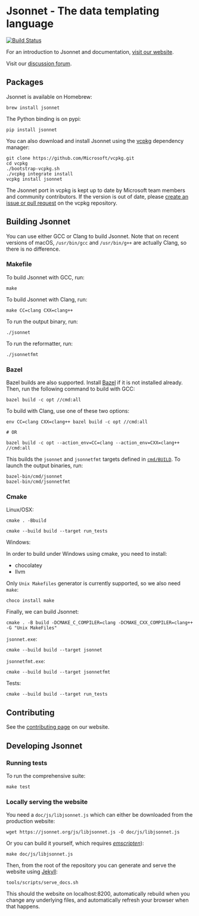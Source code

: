 # Jsonnet - The data templating language

[![Build Status](https://travis-ci.org/google/jsonnet.svg?branch=master)](https://travis-ci.org/google/jsonnet)

For an introduction to Jsonnet and documentation,
[visit our website](http://jsonnet.org).

Visit our [discussion forum](https://groups.google.com/forum/#!forum/jsonnet).

## Packages

Jsonnet is available on Homebrew:

```
brew install jsonnet
```

The Python binding is on pypi:

```
pip install jsonnet
```

You can also download and install Jsonnet using the [vcpkg](https://github.com/Microsoft/vcpkg/)
dependency manager:

```
git clone https://github.com/Microsoft/vcpkg.git
cd vcpkg
./bootstrap-vcpkg.sh
./vcpkg integrate install
vcpkg install jsonnet
```

The Jsonnet port in vcpkg is kept up to date by Microsoft team members and community contributors.
If the version is out of date, please [create an issue or pull
request](https://github.com/Microsoft/vcpkg) on the vcpkg repository.

## Building Jsonnet

You can use either GCC or Clang to build Jsonnet. Note that on recent versions
of macOS, `/usr/bin/gcc` and `/usr/bin/g++` are actually Clang, so there is no
difference.

### Makefile

To build Jsonnet with GCC, run:

```
make
```

To build Jsonnet with Clang, run:

```
make CC=clang CXX=clang++
```

To run the output binary, run:

```
./jsonnet
```

To run the reformatter, run:

```
./jsonnetfmt
```

### Bazel

Bazel builds are also supported.
Install [Bazel](https://www.bazel.io/versions/master/docs/install.html) if it is
not installed already. Then, run the following command to build with GCC:

```
bazel build -c opt //cmd:all
```

To build with Clang, use one of these two options:

```
env CC=clang CXX=clang++ bazel build -c opt //cmd:all

# OR

bazel build -c opt --action_env=CC=clang --action_env=CXX=clang++ //cmd:all
```

This builds the `jsonnet` and `jsonnetfmt` targets defined in [`cmd/BUILD`](./cmd/BUILD). To launch
the output binaries, run:

```
bazel-bin/cmd/jsonnet
bazel-bin/cmd/jsonnetfmt
```


### Cmake

Linux/OSX:

```
cmake . -Bbuild
```

```
cmake --build build --target run_tests
```

Windows:

In order to build under Windows using cmake, you need to install:

- chocolatey
- llvm

Only `Unix Makefiles` generator is currently supported, so we also need `make`:

```
choco install make
```

Finally, we can build Jsonnet:

```
cmake . -B build -DCMAKE_C_COMPILER=clang -DCMAKE_CXX_COMPILER=clang++ -G "Unix MakeFiles"
```

`jsonnet.exe`:

```
cmake --build build --target jsonnet
```

`jsonnetfmt.exe`:

```
cmake --build build --target jsonnetfmt
```

Tests:

```
cmake --build build --target run_tests
```

## Contributing

See the [contributing page](http://jsonnet.org/contributing.html) on our website.


## Developing Jsonnet

### Running tests

To run the comprehensive suite:

```
make test
```


### Locally serving the website

You need a `doc/js/libjsonnet.js` which can either be downloaded from the
production website:

```
wget https://jsonnet.org/js/libjsonnet.js -O doc/js/libjsonnet.js
```

Or you can build it yourself, which requires [_emscripten_](https://emscripten.org/)):

```
make doc/js/libjsonnet.js
```

Then, from the root of the repository you can generate and serve the website using
[Jekyll](https://jekyllrb.com/):

```
tools/scripts/serve_docs.sh
```

This should the website on localhost:8200, automatically rebuild when you change any underlying
files, and automatically refresh your browser when that happens.

